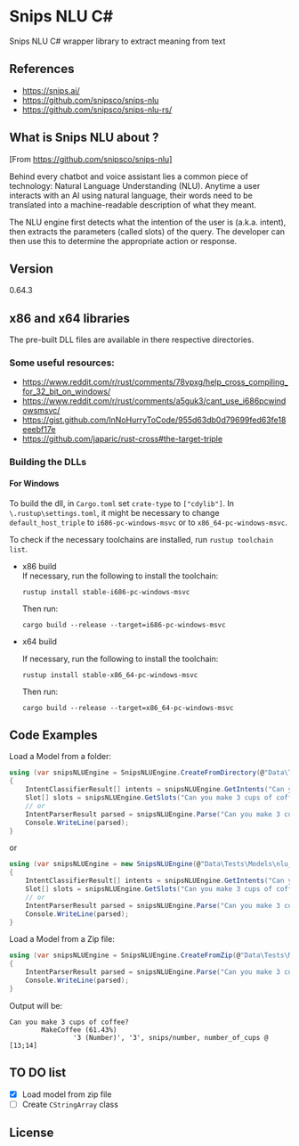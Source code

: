 Snips NLU C#
============
Snips NLU C# wrapper library to extract meaning from text 

References
----------
- https://snips.ai/
- https://github.com/snipsco/snips-nlu
- https://github.com/snipsco/snips-nlu-rs/

What is Snips NLU about ?
-------------------------
[From https://github.com/snipsco/snips-nlu]

Behind every chatbot and voice assistant lies a common piece of technology: Natural Language Understanding (NLU). Anytime a user interacts with an AI using natural language, their words need to be translated into a machine-readable description of what they meant.

The NLU engine first detects what the intention of the user is (a.k.a. intent), then extracts the parameters (called slots) of the query. The developer can then use this to determine the appropriate action or response.

Version
-------
0.64.3

x86 and x64 libraries
---------------------
The pre-built DLL files are available in there respective directories.
### Some useful resources:
- https://www.reddit.com/r/rust/comments/78vpxg/help_cross_compiling_for_32_bit_on_windows/
- https://www.reddit.com/r/rust/comments/a5guk3/cant_use_i686pcwindowsmsvc/
- https://gist.github.com/InNoHurryToCode/955d63db0d79699fed63fe18eeebf17e
- https://github.com/japaric/rust-cross#the-target-triple

### Building the DLLs
#### For Windows
To build the dll, in `Cargo.toml` set `crate-type` to `["cdylib"]`. In `\.rustup\settings.toml`, it might be necessary to change `default_host_triple` to `i686-pc-windows-msvc` or to `x86_64-pc-windows-msvc`.

To check if the necessary toolchains are installed, run `rustup toolchain list`.
- x86 build  
  If necessary, run the following to install the toolchain:
  ```
  rustup install stable-i686-pc-windows-msvc
  ```
  Then run:
  ```
  cargo build --release --target=i686-pc-windows-msvc
  ```

- x64 build
  
  If necessary, run the following to install the toolchain:
  ```
  rustup install stable-x86_64-pc-windows-msvc
  ```
  Then run:
  ```
  cargo build --release --target=x86_64-pc-windows-msvc
  ```

Code Examples
-------------
Load a Model from a folder:
``` C#
using (var snipsNLUEngine = SnipsNLUEngine.CreateFromDirectory(@"Data\Tests\Models\nlu_engine"))
{
    IntentClassifierResult[] intents = snipsNLUEngine.GetIntents("Can you make 3 cups of coffee?");
    Slot[] slots = snipsNLUEngine.GetSlots("Can you make 3 cups of coffee?", intents[0].IntentName);
    // or
    IntentParserResult parsed = snipsNLUEngine.Parse("Can you make 3 cups of coffee?");
    Console.WriteLine(parsed);
}
```
or 
``` C#
using (var snipsNLUEngine = new SnipsNLUEngine(@"Data\Tests\Models\nlu_engine"))
{
    IntentClassifierResult[] intents = snipsNLUEngine.GetIntents("Can you make 3 cups of coffee?");
    Slot[] slots = snipsNLUEngine.GetSlots("Can you make 3 cups of coffee?", intents[0].IntentName);
    // or
    IntentParserResult parsed = snipsNLUEngine.Parse("Can you make 3 cups of coffee?");
    Console.WriteLine(parsed);
}
```

Load a Model from a Zip file:
``` C#
using (var snipsNLUEngine = SnipsNLUEngine.CreateFromZip(@"Data\Tests\Models\nlu_engine.zip"))
{
    IntentParserResult parsed = snipsNLUEngine.Parse("Can you make 3 cups of coffee?");
    Console.WriteLine(parsed);
}
```
Output will be:
```
Can you make 3 cups of coffee?
        MakeCoffee (61.43%)
                '3 (Number)', '3', snips/number, number_of_cups @ [13;14]
```

TO DO list
----------

- [x] Load model from zip file
- [ ] Create `CStringArray` class

License
-------

